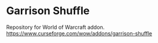 # Garrison Shuffle

Repository for World of Warcraft addon.
https://www.curseforge.com/wow/addons/garrison-shuffle

